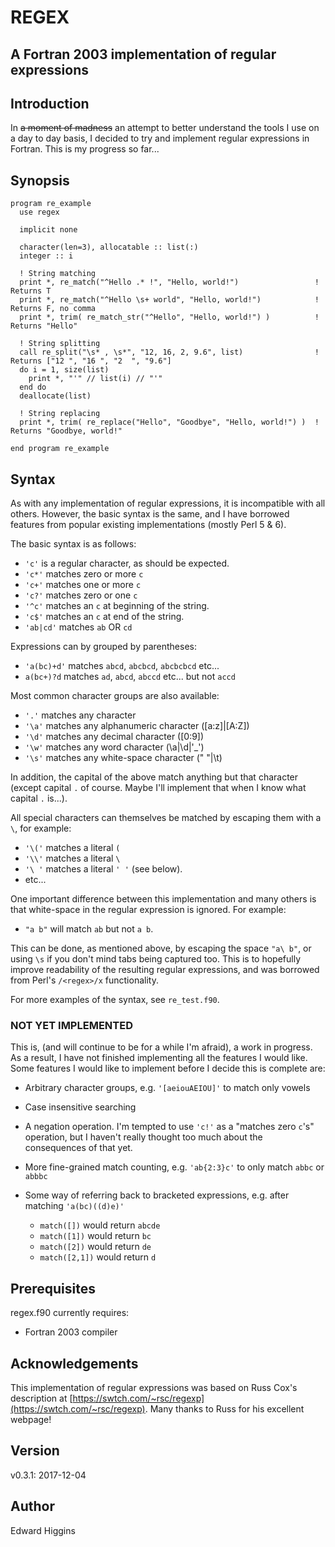# REGEX
## A Fortran 2003 implementation of regular expressions

## Introduction
In ~~a moment of madness~~ an attempt to better understand the tools I use on
a day to day basis, I decided to try and implement regular expressions in
Fortran. This is my progress so far...

## Synopsis

```Fortran
program re_example
  use regex

  implicit none

  character(len=3), allocatable :: list(:)
  integer :: i

  ! String matching
  print *, re_match("^Hello .* !", "Hello, world!")                 ! Returns T
  print *, re_match("^Hello \s+ world", "Hello, world!")            ! Returns F, no comma
  print *, trim( re_match_str("^Hello", "Hello, world!") )          ! Returns "Hello"

  ! String splitting
  call re_split("\s* , \s*", "12, 16, 2, 9.6", list)                ! Returns ["12 ", "16 ", "2  ", "9.6"]
  do i = 1, size(list)
    print *, "'" // list(i) // "'"
  end do
  deallocate(list)

  ! String replacing
  print *, trim( re_replace("Hello", "Goodbye", "Hello, world!") )  ! Returns "Goodbye, world!"

end program re_example
```

## Syntax

As with any implementation of regular expressions, it is incompatible with all
others. However, the basic syntax is the same, and I have borrowed features from
popular existing implementations (mostly Perl 5 & 6).

The basic syntax is as follows:

  * `'c'` is a regular character, as should be expected.
  * `'c*'` matches zero or more `c`
  * `'c+'` matches one or more `c`
  * `'c?'` matches  zero or one `c`
  * `'^c'` matches an `c` at beginning of the string.
  * `'c$'` matches an `c` at end of the string.
  * `'ab|cd'` matches `ab` OR `cd`

Expressions can by grouped by parentheses:

  * `'a(bc)+d'` matches `abcd`, `abcbcd`, `abcbcbcd` etc...
  * `a(bc+)?d` matches `ad`, `abcd`, `abccd` etc... but not `accd`

Most common character groups are also available:

  * `'.'` matches any character
  * `'\a'` matches any alphanumeric character ([a:z]|[A:Z])
  * `'\d'` matches any decimal character ([0:9])
  * `'\w'` matches any word character (\a|\d|'_')
  * `'\s'` matches any white-space character (" "|\t)

In addition, the capital of the above match anything but that character (except
capital `.` of course. Maybe I'll implement that when I know what capital `.`
is...).  

All special characters can themselves be matched by escaping them with a `\`,
for example:

  * `'\('` matches a literal `(` 
  * `'\\'` matches a literal `\`
  * `'\ '` matches a literal `' '` (see below).
  * etc...

One important difference between this implementation and many others is that
white-space in the regular expression is ignored. For example:

 * `"a b"` will match `ab` but not `a b`. 

This can be done, as mentioned above, by escaping the space `"a\ b"`, or using
`\s` if you don't mind tabs being captured too. This is to hopefully improve
readability of the resulting regular expressions, and was borrowed from Perl's
`/<regex>/x` functionality.

For more examples of the syntax, see `re_test.f90`.

### NOT YET IMPLEMENTED
This is, (and will continue to be for a while I'm afraid), a work in progress.
As a result, I have not finished implementing all the features I would like.
Some features I would like to implement before I decide this is complete are:

  * Arbitrary character groups, e.g. `'[aeiouAEIOU]'` to match only vowels
  * Case insensitive searching
  * A negation operation. I'm tempted to use `'c!'` as a "matches zero `c`'s"
    operation, but I haven't really thought too much about the consequences of
    that yet.
  * More fine-grained match counting, e.g. `'ab{2:3}c'` to only match `abbc` or `abbbc`

  * Some way of referring back to bracketed expressions, e.g. after matching `'a(bc)((d)e)'`
      * `match([])` would return `abcde`
      * `match([1])` would return `bc`
      * `match([2])` would return `de`
      * `match([2,1])` would return `d`


## Prerequisites
regex.f90 currently requires:

  * Fortran 2003 compiler

## Acknowledgements

This implementation of regular expressions was based on Russ Cox's description
at [https://swtch.com/~rsc/regexp](https://swtch.com/~rsc/regexp). Many thanks
to Russ for his excellent webpage!


## Version
v0.3.1: 2017-12-04

## Author
Edward Higgins
